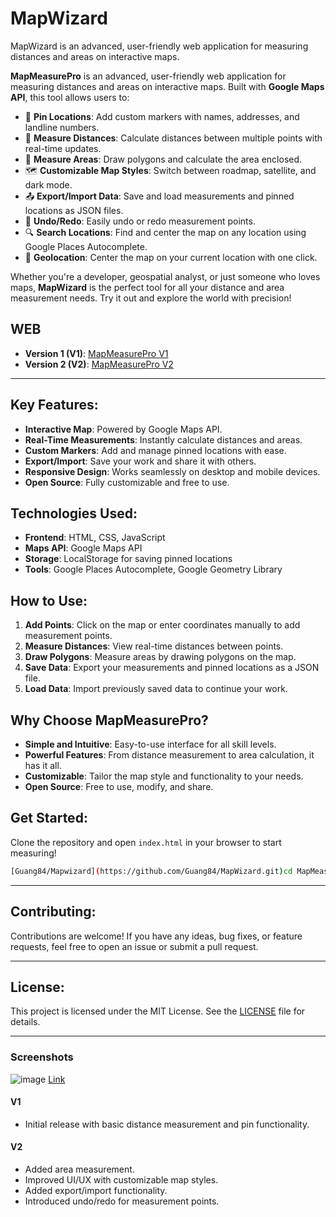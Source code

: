 # MapWizard
MapWizard is an advanced, user-friendly web application for measuring distances and areas on interactive maps.

**MapMeasurePro** is an advanced, user-friendly web application for measuring distances and areas on interactive maps. Built with **Google Maps API**, this tool allows users to:

- 📍 **Pin Locations**: Add custom markers with names, addresses, and landline numbers.
- 📏 **Measure Distances**: Calculate distances between multiple points with real-time updates.
- 📐 **Measure Areas**: Draw polygons and calculate the area enclosed.
- 🗺️ **Customizable Map Styles**: Switch between roadmap, satellite, and dark mode.
- 📤 **Export/Import Data**: Save and load measurements and pinned locations as JSON files.
- 🔄 **Undo/Redo**: Easily undo or redo measurement points.
- 🔍 **Search Locations**: Find and center the map on any location using Google Places Autocomplete.
- 📍 **Geolocation**: Center the map on your current location with one click.

Whether you're a developer, geospatial analyst, or just someone who loves maps, **MapWizard** is the perfect tool for all your distance and area measurement needs. Try it out and explore the world with precision!

## **WEB**

- **Version 1 (V1)**: [MapMeasurePro V1](https://guang84.github.io/MapWizard/AMM_V1/index.html)
- **Version 2 (V2)**: [MapMeasurePro V2](https://guang84.github.io/MapWizard/AMM_V2/index.html)

---

## **Key Features**:
- **Interactive Map**: Powered by Google Maps API.
- **Real-Time Measurements**: Instantly calculate distances and areas.
- **Custom Markers**: Add and manage pinned locations with ease.
- **Export/Import**: Save your work and share it with others.
- **Responsive Design**: Works seamlessly on desktop and mobile devices.
- **Open Source**: Fully customizable and free to use.

## **Technologies Used**:
- **Frontend**: HTML, CSS, JavaScript
- **Maps API**: Google Maps API
- **Storage**: LocalStorage for saving pinned locations
- **Tools**: Google Places Autocomplete, Google Geometry Library

## **How to Use**:
1. **Add Points**: Click on the map or enter coordinates manually to add measurement points.
2. **Measure Distances**: View real-time distances between points.
3. **Draw Polygons**: Measure areas by drawing polygons on the map.
4. **Save Data**: Export your measurements and pinned locations as a JSON file.
5. **Load Data**: Import previously saved data to continue your work.

## **Why Choose MapMeasurePro?**
- **Simple and Intuitive**: Easy-to-use interface for all skill levels.
- **Powerful Features**: From distance measurement to area calculation, it has it all.
- **Customizable**: Tailor the map style and functionality to your needs.
- **Open Source**: Free to use, modify, and share.


## **Get Started**:
Clone the repository and open `index.html` in your browser to start measuring!

```bash
[Guang84/Mapwizard](https://github.com/Guang84/MapWizard.git)cd MapMeasurePro
```

---

## **Contributing**:
Contributions are welcome! If you have any ideas, bug fixes, or feature requests, feel free to open an issue or submit a pull request.

---

## **License**:
This project is licensed under the MIT License. See the [LICENSE](LICENSE) file for details.

---

### **Screenshots**
![image](https://github.com/user-attachments/assets/9e8afc2a-b8fe-4164-92e3-72082adb6576)
[Link](https://guang84.github.io/MapWizard/AMM_V1/index.html)


#### **V1**
- Initial release with basic distance measurement and pin functionality.

#### **V2**
- Added area measurement.
- Improved UI/UX with customizable map styles.
- Added export/import functionality.
- Introduced undo/redo for measurement points.
